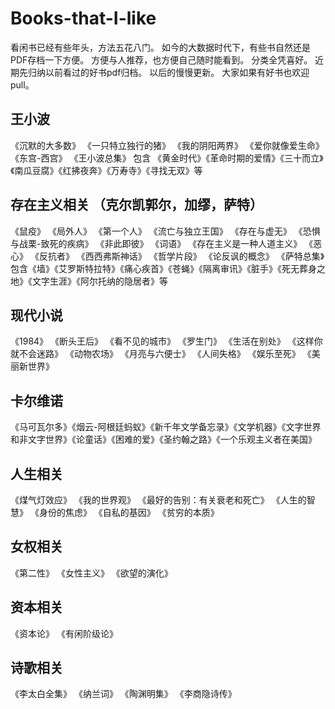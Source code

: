 # Books-that-I-like
看闲书已经有些年头，方法五花八门。
如今的大数据时代下，有些书自然还是PDF存档一下方便。
方便与人推荐，也方便自己随时能看到。
分类全凭喜好。
近期先归纳以前看过的好书pdf归档。
以后的慢慢更新。
大家如果有好书也欢迎pull。

## 王小波
《沉默的大多数》
《一只特立独行的猪》
《我的阴阳两界》
《爱你就像爱生命》
《东宫-西宫》
《王小波总集》 包含 《黄金时代》《革命时期的爱情》《三十而立》《南瓜豆腐》《红拂夜奔》《万寿寺》《寻找无双》等


## 存在主义相关 （克尔凯郭尔，加缪，萨特）
《鼠疫》
《局外人》
《第一个人》
《流亡与独立王国》
《存在与虚无》
《恐惧与战栗-致死的疾病》
《非此即彼》
《词语》
《存在主义是一种人道主义》
《恶心》
《反抗者》
《西西弗斯神话》
《哲学片段》
《论反讽的概念》
《萨特总集》包含《墙》《艾罗斯特拉特》《痛心疾首》《苍蝇》《隔离审讯》《脏手》《死无葬身之地》《文字生涯》《阿尔托纳的隐居者》等


## 现代小说
《1984》
《断头王后》
《看不见的城市》
《罗生门》
《生活在别处》
《这样你就不会迷路》
《动物农场》
《月亮与六便士》
《人间失格》
《娱乐至死》
《美丽新世界》

## 卡尔维诺
《马可瓦尔多》《烟云-阿根廷蚂蚁》《新千年文学备忘录》《文学机器》《文字世界和非文字世界》《论童话》《困难的爱》《圣约翰之路》《一个乐观主义者在美国》

## 人生相关
《煤气灯效应》
《我的世界观》
《最好的告别：有关衰老和死亡》
《人生的智慧》
《身份的焦虑》
《自私的基因》
《贫穷的本质》

## 女权相关
《第二性》
《女性主义》
《欲望的演化》

## 资本相关
《资本论》
《有闲阶级论》

## 诗歌相关
《李太白全集》
《纳兰词》
《陶渊明集》
《李商隐诗传》
